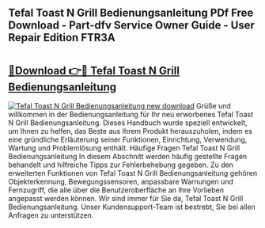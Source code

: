## Tefal Toast N Grill Bedienungsanleitung PDf Free Download - Part-dfv Service Owner Guide - User Repair Edition FTR3A

# <h2><a href="http://df31jd.blite.top/?on=Tefal+Toast+N+Grill+Bedienungsanleitung">🔗Download 👉🔴 Tefal Toast N Grill Bedienungsanleitung</a></h2>

[![Tefal Toast N Grill Bedienungsanleitung new download](https://i.imgur.com/lujVjoI.png)](http://df31jd.blite.top/?on=Tefal+Toast+N+Grill+Bedienungsanleitung)
Grüße und willkommen in der Bedienungsanleitung für Ihr neu erworbenes Tefal Toast N Grill Bedienungsanleitung. Dieses Handbuch wurde speziell entwickelt, um Ihnen zu helfen, das Beste aus Ihrem Produkt herauszuholen, indem es eine gründliche Erläuterung seiner Funktionen, Einrichtung, Verwendung, Wartung und Problemlösung enthält. Häufige Fragen Tefal Toast N Grill Bedienungsanleitung In diesem Abschnitt werden häufig gestellte Fragen behandelt und hilfreiche Tipps zur Fehlerbehebung gegeben. Zu den erweiterten Funktionen von Tefal Toast N Grill Bedienungsanleitung gehören Objekterkennung, Bewegungssensoren, anpassbare Warnungen und Fernzugriff, die alle über die Benutzeroberfläche an Ihre Vorlieben angepasst werden können. Wir sind immer für Sie da, Tefal Toast N Grill Bedienungsanleitung. Unser Kundensupport-Team ist bestrebt, Sie bei allen Anfragen zu unterstützen.
